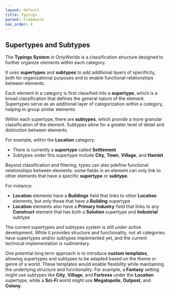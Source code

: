 ```yaml
---
layout: default
title: Typings
parent: Framework
nav_order: 4
---
```


## Supertypes and Subtypes

The **Typings System** in OnlyWorlds is a classification structure designed to further organize elements within each category. 

It uses **supertypes** and **subtypes** to add additional layers of specificity, both for organizational purposes and to enable functional relationships between elements. 

Each element in a category is first classified into a **supertype**, which is a broad classification that defines the general nature of the element. Supertypes serve as an additional layer of categorization within a category, helping to group similar elements.

Within each supertype, there are **subtypes**, which provide a more granular classification of the element. Subtypes allow for a greater level of detail and distinction between elements.

For example, within the **Location** category:
- There is currently a **supertype** called **Settlement**
- Subtypes under this supertype include **City**, **Town**, **Village**, and **Hamlet**

Beyond classification and filtering, types can also pdefine functional relationships between elements: some fields in an element can only link to other elements that have a specific **supertype** or **subtype**. 

For instance:
- **Location** elements have a **Buildings** field that links to other **Location** elements, but only those that have a **Building** supertype
- **Location** elements also have a **Primary Industry** field that links to any **Construct** element that has both a **Solution** supertype and **Industrial** subtype

The current supertypes and subtypes system is still under active development. While it provides structure and functionality, not all categories have supertypes and/or subtypes implemented yet, and the current technical implementation is rudimentary.

One potential long term approach is to introduce **custom templates**, allowing supertypes and subtypes to be adapted based on the theme or genre of a world. These templates would enable flexibility while maintaining the underlying structure and functionality. For example, a **Fantasy** setting might use subtypes like **City**, **Village**, and **Fortress** under the **Location** supertype, while a **Sci-Fi** world might use **Megalopolis**, **Outpost**, and **Colony**. 


